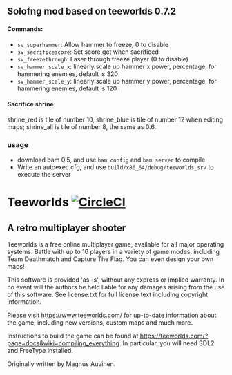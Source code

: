 ## Solofng mod based on teeworlds 0.7.2

#### Commands:
- `sv_superhammer`: Allow hammer to freeze, 0 to disable
- `sv_sacrificescore`: Set score get when sacrificed
- `sv_freezethrough`: Laser through freeze player (0 to disable)
- `sv_hammer_scale_x`: linearly scale up hammer x power, percentage, for hammering enemies, default is 320
- `sv_hammer_scale_y`: linearly scale up hammer y power, percentage, for hammering enemies, default is 120

#### Sacrifice shrine

shrine_red is tile of number 10, shrine_blue is tile of number 12 when editing maps; shrine_all is tile of number 8, the same as 0.6.

### usage
- download bam 0.5, and use `bam config` and `bam server` to compile
- Write an autoexec.cfg, and use `build/x86_64/debug/teeworlds_srv` to execute the server

Teeworlds [![CircleCI](https://circleci.com/gh/teeworlds/teeworlds.svg?style=svg)](https://circleci.com/gh/teeworlds/teeworlds)
=========

A retro multiplayer shooter
---------------------------

Teeworlds is a free online multiplayer game, available for all major
operating systems. Battle with up to 16 players in a variety of game
modes, including Team Deathmatch and Capture The Flag. You can even
design your own maps!

This software is provided 'as-is', without any express or implied
warranty. In no event will the authors be held liable for any damages
arising from the use of this software. See license.txt for full license
text including copyright information.

Please visit https://www.teeworlds.com/ for up-to-date information about
the game, including new versions, custom maps and much more.

Instructions to build the game can be found at 
https://teeworlds.com/?page=docs&wiki=compiling_everything. In
particular, you will need SDL2 and FreeType installed.

Originally written by Magnus Auvinen.
